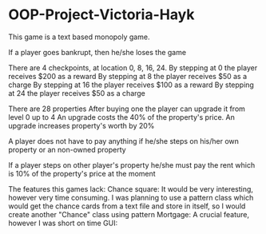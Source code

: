 # OOP-Project-Victoria-Hayk

This game is a text based monopoly game.

If a player goes bankrupt, then he/she loses the game

There are 4 checkpoints, at location 0, 8, 16, 24.
By stepping at 0 the player receives $200 as a reward
By stepping at 8 the player receives $50 as a charge
By stepping at 16 the player receives $100 as a reward
By stepping at 24 the player receives $50 as a charge

There are 28 properties
After buying one the player can upgrade it from level 0 up to 4
An upgrade costs the 40% of the property's price. An upgrade increases property's worth by 20%

A player does not have to pay anything if he/she steps on his/her own property or an non-owned property

If a player steps on other player's property he/she must pay the rent which is 10% of the property's price at the moment

The features this games lack:
Chance square: It would be very interesting, however very time consuming. I was planning to use a pattern class which would get the chance cards from a text file and store in itself, so I would create another "Chance" class using pattern
Mortgage: A crucial feature, however I was short on time
GUI:



